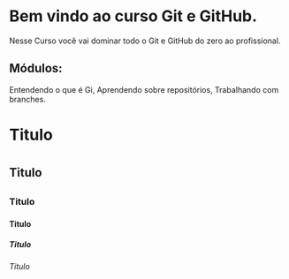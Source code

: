 # Bem vindo ao curso Git e GitHub.

Nesse Curso você vai dominar todo o Git e GitHub do zero ao profissional.

## Módulos:

Entendendo o que é Gi, Aprendendo sobre repositórios, Trabalhando com branches.

#  Titulo <h1>
## Titulo <h2>
### Titulo <h3>
#### Titulo <h4>
##### Titulo <h5>
###### Titulo <h6>
